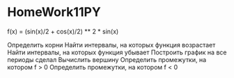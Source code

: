 # HomeWork11PY


f(x) = (sin(x)/2 + cos(x)/2) ** 2 * sin(x)

Определить корни
Найти интервалы, на которых функция возрастает
Найти интервалы, на которых функция убывает
Построить график на все периоды сделал
Вычислить вершину
Определить промежутки, на котором f > 0
Определить промежутки, на котором f < 0
